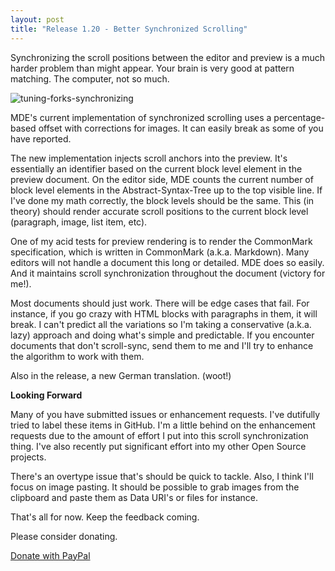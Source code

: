 ```yaml
---
layout: post  
title: "Release 1.20 - Better Synchronized Scrolling"
---
```


Synchronizing the scroll positions between the editor and preview is a
much harder problem than might appear. Your brain is very good at
pattern matching. The computer, not so much.

![tuning-forks-synchronizing](http://i.imgur.com/MigtPB3.png)

MDE's current implementation of synchronized scrolling uses a
percentage-based offset with corrections for images. It can easily break
as some of you have reported.

The new implementation injects scroll anchors into the preview. It's
essentially an identifier based on the current block level element in
the preview document. On the editor side, MDE counts the current number
of block level elements in the Abstract-Syntax-Tree up to the top
visible line. If I've done my math correctly, the block levels should be
the same. This (in theory) should render accurate scroll positions to
the current block level (paragraph, image, list item, etc).

One of my acid tests for preview rendering is to render the CommonMark
specification, which is written in CommonMark (a.k.a. Markdown). Many
editors will not handle a document this long or detailed. MDE does so
easily. And it maintains scroll synchronization throughout the document
(victory for me!).

Most documents should just work. There will be edge cases that fail. For
instance, if you go crazy with HTML blocks with paragraphs in them, it
will break. I can't predict all the variations so I'm taking a
conservative (a.k.a. lazy) approach and doing what's simple and
predictable. If you encounter documents that don't scroll-sync, send
them to me and I'll try to enhance the algorithm to work with them.

Also in the release, a new German translation. (woot!)

**Looking Forward**

Many of you have submitted issues or enhancement requests. I've
dutifully tried to label these items in GitHub. I'm a little behind on
the enhancement requests due to the amount of effort I put into this
scroll synchronization thing. I've also recently put significant effort
into my other Open Source projects.

There's an overtype issue that's should be quick to tackle. Also, I
think I'll focus on image pasting. It should be possible to grab images
from the clipboard and paste them as Data URI's or files for instance.

That's all for now. Keep the feedback coming.

Please consider donating.

[Donate with
PayPal](https://www.paypal.com/cgi-bin/webscr?cmd=_s-xclick&hosted_button_id=XGGZ8BEED7R62)
